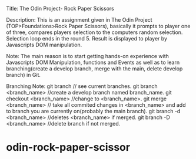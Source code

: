 Title: The Odin Project- Rock Paper Scissors

Description: This is an assignment given in The Odin Project (TOP>Foundations>Rock Paper Scissors), basically it prompts to player one of three, compares players selection to the computers random selection. Selection loop ends in the round 5. Result is displayed to player by Javascripts DOM manipulation.

Note: The main reason is to start getting hands-on experience with Javascripts DOM Manipulation, functions and Events as well as to learn branching(create a develop branch, merge with the main, delete develop branch) in Git.

Branching Note: git branch // see current branches. git branch <branch_name> //create a develop branch named branch_name. git checkout <branch_name> //change to <branch_name>. git merge <branch_name>  // take all commited changes in <branch_name> and add to branch you are currently on(probably the main branch). git branch -d <branch_name>  //deletes <branch_name> if merged. git branch -D <branch_name> //delete branch if not merged.


# odin-rock-paper-scissor